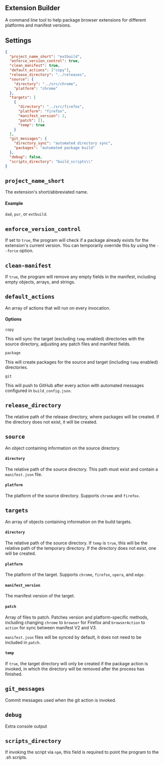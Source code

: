 ## Extension Builder

A command line tool to help package browser extensions for different platforms and manifest versions.

## Settings

```json
{
  "project_name_short": "extbuild",
  "enforce_version_control": true,
  "clean_manifest": true,
  "default_actions": ["copy"],
  "release_directory": "../releases",
  "source": {
    "directory": "../src/chrome",
    "platform": "chrome"
  },
  "targets": [
    {
      "directory": "../src/firefox",
      "platform": "firefox",
      "manifest_version": 2,
      "patch": [],
      "temp": true
    }
  ],
  "git_messages": {
    "directory_sync": "automated directory sync",
    "packages": "automated package build"
  },
  "debug": false,
  "scripts_directory": "build_scripts\\"
}
```

## `project_name_short`

The extension's short/abbreviated name.

#### Example

`dad`, `pur`, or `extbuild`.

## `enforce_version_control`

If set to `true`, the program will check if a package already exists for the extension's current version. You can temporarily override this by using the `--force` option.

## `clean-manifest`

If `true`, the program will remove any empty fields in the manifest, including empty objects, arrays, and strings.

## `default_actions`

An array of actions that will run on every invocation.

#### Options

`copy`

This will sync the target (excluding `temp` enabled) directories with the source directory, adjusting any patch files and manifest fields.

`package`

This will create packages for the source and target (including `temp` enabled) directories.

`git`

This will push to GitHub after every action with automated messages configured in `build_config.json`.

## `release_directory`

The relative path of the release directory, where packages will be created. If the directory does not exist, it will be created.

## `source`

An object containing information on the source directory.

#### `directory`

The relative path of the source directory. This path must exist and contain a `manifest.json` file.

#### `platform`

The platform of the source directory. Supports `chrome` and `firefox`.

## `targets`

An array of objects containing information on the build targets.

#### `directory`

The relative path of the source directory. If `temp` is `true`, this will be the relative path of the temporary directory. If the directory does not exist, one will be created.

#### `platform`

The platform of the target. Supports `chrome`, `firefox`, `opera`, and `edge`.

#### `manifest_version`

The manifest version of the target.

#### `patch`

Array of files to patch. Patches version and platform-specific methods, including changing `chrome` to `browser` for Firefox and `browserAction` to `action` for sync between manifest V2 and V3.

`manifest.json` files will be synced by default, it does not need to be included in `patch`.

#### `temp`

If `true`, the target directory will only be created if the package action is invoked, in which the directory will be removed after the process has finished.

## `git_messages`

Commit messages used when the git action is invoked.

## `debug`

Extra console output

## `scripts_directory`

If invoking the script via `npm`, this field is required to point the program to the .sh scripts.
